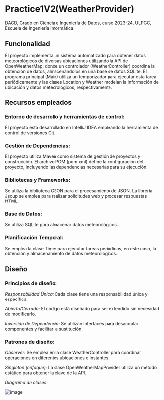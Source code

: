 # Practice1V2(WeatherProvider)
DACD, Grado en Ciencia e Ingeniería de Datos, curso 2023-24, ULPGC, Escuela de Ingeniería Informática.

## Funcionalidad
El proyecto implementa un sistema automatizado para obtener datos meteorológicos de diversas ubicaciones utilizando la API de OpenWeatherMap, donde un controlador (WeatherController) coordina la obtención de datos, almacenándolos en una base de datos SQLite. 
El programa principal (Main) utiliza un temporizador para ejecutar esta tarea periódicamente y las clases Location y Weather modelan la información de ubicación y datos meteorológicos, respectivamente.

## Recursos empleados
### Entorno de desarrollo y herramientas de control: 
El proyecto esta desarrollado en IntelliJ IDEA empleando la herramienta de control de versiones Git.

### Gestión de Dependencias:
El proyecto utiliza Maven como sistema de gestión de proyectos y construcción. El archivo POM (pom.xml) define la configuración del proyecto, incluyendo las dependencias necesarias para su ejecución.

### Bibliotecas y Frameworks:
Se utiliza la biblioteca GSON para el procesamiento de JSON.
La librería Jsoup se emplea para realizar solicitudes web y procesar respuestas HTML.

### Base de Datos:
Se utiliza SQLite para almacenar datos meteorológicos.

### Planificación Temporal:
Se emplea la clase Timer para ejecutar tareas periódicas, en este caso, la obtención y almacenamiento de datos meteorológicos.

## Diseño
### Principios de diseño:
*Responsabilidad Única:*
Cada clase tiene una responsabilidad única y específica.

*Abierto/Cerrado:* El código está diseñado para ser extendido sin necesidad de modificarlo.

*Inversión de Dependencia:* Se utilizan interfaces para desacoplar componentes y facilitar la sustitución.

### Patrones de diseño:
*Observer:* Se emplea en la clase WeatherController para coordinar operaciones en diferentes ubicaciones e instantes.

*Singleton (enfoque):* La clase OpenWeatherMapProvider utiliza un método estático para obtener la clave de la API.

*Diagrama de clases:*

![image](https://github.com/victorrloopezz/practice1V2/assets/145262837/a71cdfc4-b044-4a27-8496-7c90b9112721)
